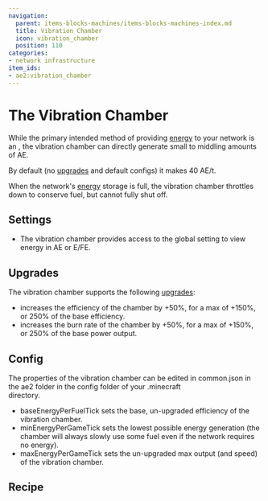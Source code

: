 ```yaml
---
navigation:
  parent: items-blocks-machines/items-blocks-machines-index.md
  title: Vibration Chamber
  icon: vibration_chamber
  position: 110
categories:
- network infrastructure
item_ids:
- ae2:vibration_chamber
---
```


# The Vibration Chamber

<BlockImage id="vibration_chamber" p:active="true" scale="8" />

While the primary intended method of providing [energy](../ae2-mechanics/energy.md) to your network is an
<ItemLink id="energy_acceptor" />, the vibration chamber can directly generate small to middling amounts of AE.

By default (no [upgrades](upgrade_cards.md) and default configs) it makes 40 AE/t.

When the network's [energy](../ae2-mechanics/energy.md) storage is full, the vibration chamber throttles down to conserve
fuel, but cannot fully shut off.

## Settings

*   The vibration chamber provides access to the global setting to view energy in AE or E/FE.

## Upgrades

The vibration chamber supports the following [upgrades](upgrade_cards.md):

*   <ItemLink id="energy_card" /> increases the efficiency of the chamber by +50%, for a max of +150%, or 250% of the base efficiency.
*   <ItemLink id="speed_card" /> increases the burn rate of the chamber by +50%, for a max of +150%, or 250% of the base power output.

## Config

The properties of the vibration chamber can be edited in common.json in the ae2 folder in the config folder of your .minecraft\
directory.

*   baseEnergyPerFuelTick sets the base, un-upgraded efficiency of the vibration chamber.
*   minEnergyPerGameTick sets the lowest possible energy generation (the chamber will always slowly use some fuel even if the network
    requires no energy).
*   maxEnergyPerGameTick sets the un-upgraded max output (and speed) of the vibration chamber.

## Recipe

<RecipeFor id="vibration_chamber" />
